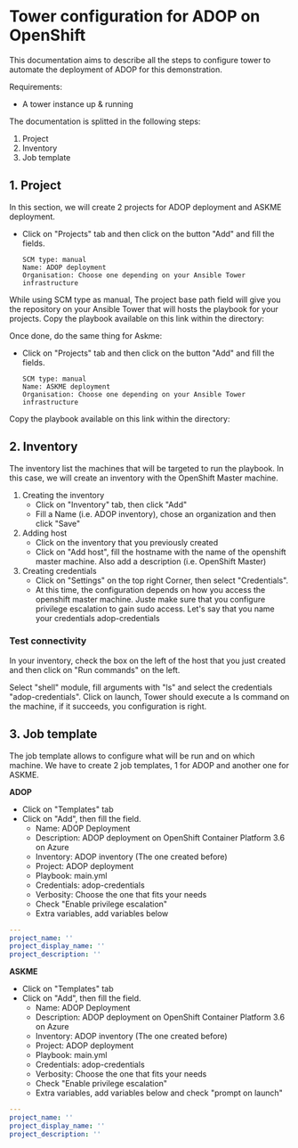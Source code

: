 # Tower configuration for ADOP on OpenShift
This documentation aims to describe all the steps to configure tower to automate the deployment of ADOP for this demonstration.

Requirements:
* A tower instance up & running

The documentation is splitted in the following steps:

1. Project
2. Inventory
3. Job template

## 1. Project

In this section, we will create 2 projects for ADOP deployment and ASKME deployment.

* Click on "Projects" tab and then click on the button "Add" and fill the fields.
    ```
    SCM type: manual
    Name: ADOP deployment
    Organisation: Choose one depending on your Ansible Tower infrastructure
    ```

While using SCM type as manual, The project base path field will give you the repository on your Ansible Tower that will hosts the playbook for your projects. Copy the playbook available on this link within the directory: 

Once done, do the same thing for Askme:

* Click on "Projects" tab and then click on the button "Add" and fill the fields.
    ```
    SCM type: manual
    Name: ASKME deployment
    Organisation: Choose one depending on your Ansible Tower infrastructure
    ```
Copy the playbook available on this link within the directory: 

## 2. Inventory

The inventory list the machines that will be targeted to run the playbook. In this case, we will create an inventory with the OpenShift Master machine.

1. Creating the inventory
    * Click on "Inventory" tab, then click "Add"
    * Fill a Name (i.e. ADOP inventory), chose an organization and then click "Save"
2. Adding host
    * Click on the inventory that you previously created
    * Click on "Add host", fill the hostname with the name of the openshift master machine. Also add a description (i.e. OpenShift Master)
3. Creating credentials
    * Click on "Settings" on the top right Corner, then select "Credentials".
    * At this time, the configuration depends on how you access the openshift master machine. Juste make sure that you configure privilege escalation to gain sudo access. Let's say that you name your credentials adop-credentials

### Test connectivity

In your inventory, check the box on the left of the host that you just created and then click on "Run commands" on the left. 

Select "shell" module, fill arguments with "ls" and select the credentials "adop-credentials". Click on launch, Tower should execute a ls command on the machine, if it succeeds, you configuration is right.

## 3. Job template

The job template allows to configure what will be run and on which machine. We have to create 2 job templates, 1 for ADOP and another one for ASKME.

**ADOP**
* Click on "Templates" tab
* Click on "Add", then fill the field.
    * Name: ADOP Deployment
    * Description: ADOP deployment on OpenShift Container Platform 3.6 on Azure
    * Inventory: ADOP inventory (The one created before)
    * Project: ADOP deployment
    * Playbook: main.yml
    * Credentials: adop-credentials
    * Verbosity: Choose the one that fits your needs
    * Check "Enable privilege escalation"
    * Extra variables, add variables below

```yaml
---
project_name: ''
project_display_name: ''
project_description: ''
```

**ASKME**
* Click on "Templates" tab
* Click on "Add", then fill the field.
    * Name: ADOP Deployment
    * Description: ADOP deployment on OpenShift Container Platform 3.6 on Azure
    * Inventory: ADOP inventory (The one created before)
    * Project: ADOP deployment
    * Playbook: main.yml
    * Credentials: adop-credentials
    * Verbosity: Choose the one that fits your needs
    * Check "Enable privilege escalation"
    * Extra variables, add variables below and check "prompt on launch"

```yaml
---
project_name: ''
project_display_name: ''
project_description: ''
```